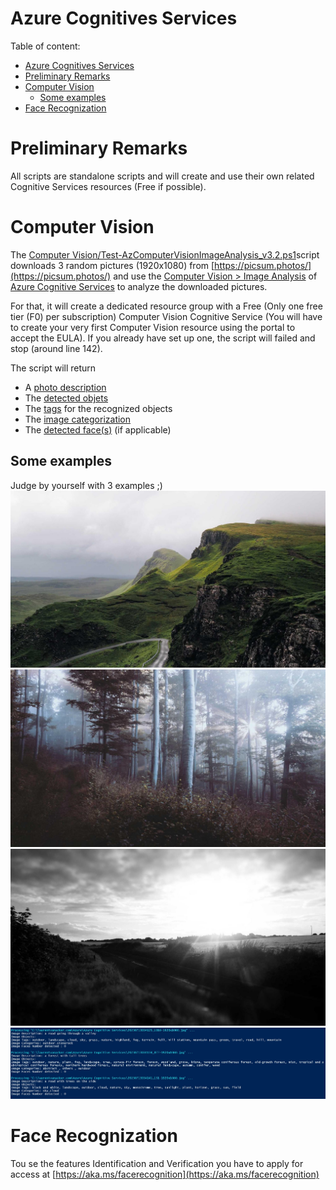 # Azure Cognitives Services

Table of content:

- [Azure Cognitives Services](#azure-cognitives-services)
- [Preliminary Remarks](#preliminary-remarks)
- [Computer Vision](#computer-vision)
  - [Some examples](#some-examples)
- [Face Recognization](#face-recognization)

# Preliminary Remarks
All scripts are standalone scripts and will create and use their own related Cognitive Services resources (Free if possible).

# Computer Vision

The [Computer Vision/Test-AzComputerVisionImageAnalysis_v3.2.ps1](<Computer Vision/Test-AzComputerVisionImageAnalysis_v3.2.ps1>)script downloads 3 random pictures (1920x1080) from [https://picsum.photos/](https://picsum.photos/) and use the [Computer Vision > Image Analysis](https://learn.microsoft.com/en-us/azure/cognitive-services/computer-vision/overview-image-analysis?tabs=4-0) of [Azure Cognitive Services](https://learn.microsoft.com/en-us/azure/cognitive-services/) to analyze the downloaded pictures.

For that, it will create a dedicated resource group with a Free (Only one free tier (F0) per subscription) Computer Vision Cognitive Service (You will have to create your very first Computer Vision resource using the portal to accept the EULA). If you already have set up one, the script will failed and stop (around line 142).

The script will return

- A [photo description](https://learn.microsoft.com/en-us/azure/cognitive-services/computer-vision/concept-describing-images)
- The [detected objets](https://learn.microsoft.com/en-us/azure/cognitive-services/computer-vision/concept-object-detection)  
- The [tags](https://learn.microsoft.com/en-us/azure/cognitive-services/computer-vision/concept-tagging-images) for the recognized objects
- The [image categorization](https://learn.microsoft.com/en-us/azure/cognitive-services/computer-vision/concept-categorizing-images)
- The [detected face(s)](https://learn.microsoft.com/en-us/azure/cognitive-services/computer-vision/concept-detecting-faces) (if applicable)

## Some examples

Judge by yourself with 3 examples ;)
![Alt text](docs/20230713034125_1018-1920x1080.jpg)
![Alt text](docs/20230713034134_877-1920x1080.jpg)
![Alt text](docs/20230713034141_151-1920x1080.jpg)
![Alt text](docs/results.jpg)

# Face Recognization

Tou se the features Identification and Verification you have to apply for access at [https://aka.ms/facerecognition](https://aka.ms/facerecognition)
